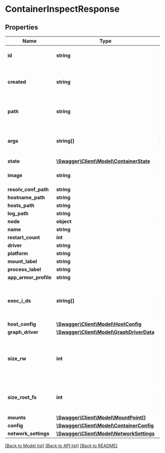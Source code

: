 # ContainerInspectResponse

## Properties
Name | Type | Description | Notes
------------ | ------------- | ------------- | -------------
**id** | **string** | The ID of the container | [optional] 
**created** | **string** | The time the container was created | [optional] 
**path** | **string** | The path to the command being run | [optional] 
**args** | **string[]** | The arguments to the command being run | [optional] 
**state** | [**\Swagger\Client\Model\ContainerState**](ContainerState.md) |  | [optional] 
**image** | **string** | The container&#39;s image ID | [optional] 
**resolv_conf_path** | **string** |  | [optional] 
**hostname_path** | **string** |  | [optional] 
**hosts_path** | **string** |  | [optional] 
**log_path** | **string** |  | [optional] 
**node** | **object** | TODO | [optional] 
**name** | **string** |  | [optional] 
**restart_count** | **int** |  | [optional] 
**driver** | **string** |  | [optional] 
**platform** | **string** |  | [optional] 
**mount_label** | **string** |  | [optional] 
**process_label** | **string** |  | [optional] 
**app_armor_profile** | **string** |  | [optional] 
**exec_i_ds** | **string[]** | IDs of exec instances that are running in the container. | [optional] 
**host_config** | [**\Swagger\Client\Model\HostConfig**](HostConfig.md) |  | [optional] 
**graph_driver** | [**\Swagger\Client\Model\GraphDriverData**](GraphDriverData.md) |  | [optional] 
**size_rw** | **int** | The size of files that have been created or changed by this container. | [optional] 
**size_root_fs** | **int** | The total size of all the files in this container. | [optional] 
**mounts** | [**\Swagger\Client\Model\MountPoint[]**](MountPoint.md) |  | [optional] 
**config** | [**\Swagger\Client\Model\ContainerConfig**](ContainerConfig.md) |  | [optional] 
**network_settings** | [**\Swagger\Client\Model\NetworkSettings**](NetworkSettings.md) |  | [optional] 

[[Back to Model list]](../README.md#documentation-for-models) [[Back to API list]](../README.md#documentation-for-api-endpoints) [[Back to README]](../README.md)



